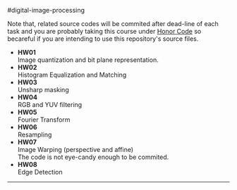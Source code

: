 #digital-image-processing

Note that, related source codes will be commited after dead-line of each task and you are 
probably taking this course under [Honor Code] so becareful if you are intending to 
use this repository's source files.  

- **HW01**  
  Image quantization and bit plane representation.  
- **HW02**  
  Histogram Equalization and Matching  
- **HW03**    
  Unsharp masking  
- **HW04**  
  RGB and YUV filtering   
- **HW05**  
  Fourier Transform  
- **HW06**  
  Resampling  
- **HW07**  
  Image Warping (perspective and affine)  
  The code is not eye-candy enough to be commited.  
- **HW08**  
  Edge Detection  


[Honor Code]:http://srl.ozyegin.edu.tr/cs222/honorCode.html
-------------------------
